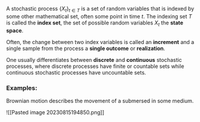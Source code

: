 A stochastic process $\{X_t\}_{t \in T}$ is a set of random variables that is indexed by some other mathematical set, often some point in time $t$. 
The indexing set $T$ is called the **index set**, the set of possible random variables $X_t$ the **state space**.

Often, the change between two index variables is called an **increment** and a single sample from the process a **single outcome** or **realization**.

One usually differentiates between **discrete** and **continuous** stochastic processes, where discrete processes have finite or countable sets while continuous stochastic processes have uncountable sets. 
### Examples:
Brownian motion describes the movement of a submersed in some medium. 

![[Pasted image 20230815194850.png]]
